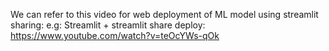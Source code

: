We can refer to this video for web deployment of ML model using streamlit sharing:
e.g:
Streamlit + streamlit share deploy:
https://www.youtube.com/watch?v=teOcYWs-qOk
